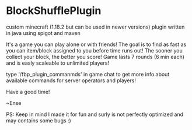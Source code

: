 # BlockShufflePlugin
custom minecraft (1.18.2 but can be used in newer versions) plugin written in java using spigot and maven

It's a game you can play alone or with friends! The goal is to find as fast as you can item/block assigned to you before time runs out!
The sooner you collect your block, the better you score! 
Game lasts 7 rounds (6 min each) and is easly scaleable to unlimited players!

type '/fbp_plugin_commanmds' in game chat to get more info about available commands for server operators and players!

Have a good time!

 ~Ense
 
 PS: Keep in mind I made it for fun and surly is not perfectly optimized and may contains some bugs :)

